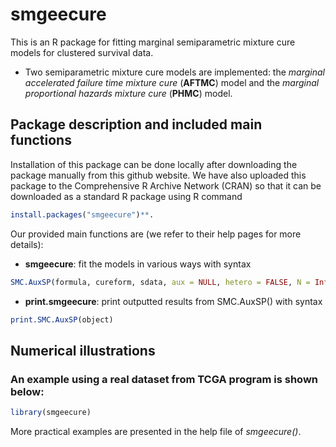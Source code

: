 # smgeecure
This is an R package for fitting marginal semiparametric mixture cure models for clustered survival data.
- Two semiparametric mixture cure models are implemented: the *marginal accelerated failure time mixture cure* (**AFTMC**) model and the *marginal proportional hazards mixture cure* (**PHMC**) model.

## Package description and included main functions

Installation of this package can be done locally after downloading the package manually from this github website. We have also uploaded this package to the Comprehensive R Archive Network (CRAN) so that it can be downloaded as a standard R package using R command
```R
install.packages("smgeecure")**.
```

Our provided main functions are (we refer to their help pages for more details):
- **smgeecure**: fit the models in various ways with syntax
```R
SMC.AuxSP(formula, cureform, sdata, aux = NULL, hetero = FALSE, N = Inf, latency = "PH", nboot = 400)
```
- **print.smgeecure**: print outputted results from SMC.AuxSP() with syntax
```R
print.SMC.AuxSP(object)
```

## Numerical illustrations

### An example using a real dataset from TCGA program is shown below:
```R
library(smgeecure)

```

More practical examples are presented in the help file of *smgeecure()*.


